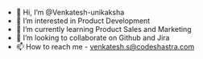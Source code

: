 - 👋 Hi, I’m @Venkatesh-unikaksha
- 👀 I’m interested in Product Development
- 🌱 I’m currently learning Product Sales and Marketing
- 💞️ I’m looking to collaborate on Github and Jira
- 📫 How to reach me - venkatesh.s@codeshastra.com

<!---
Venkatesh-unikaksha/Venkatesh-unikaksha is a ✨ special ✨ repository because its `README.md` (this file) appears on your GitHub profile.
You can click the Preview link to take a look at your changes.
--->

